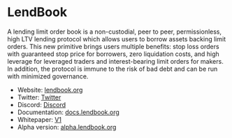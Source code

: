 # LendBook

A lending limit order book is a non-custodial, peer to peer, permissionless, high LTV lending protocol which allows users to borrow assets
backing limit orders. This new primitive brings users multiple benefits:
stop loss orders with guaranteed stop price for borrowers, zero liquidation
costs, and high leverage for leveraged traders and interest-bearing limit
orders for makers. In addition, the protocol is immune to the risk of bad
debt and can be run with minimized governance.

- Website: [lendbook.org](https://www.lendbook.org/)
- Twitter: [Twitter](https://twitter.com/lend_book)
- Discord: [Discord](https://discord.com)
- Documentation: [docs.lendbook.org](https://www.docs.lendbook.org/)
- Whitepaper: [V1](https://www.lendbook.org/whitepaper.pdf)
- Alpha version: [alpha.lendbook.org](https://www.alpha.lendbook.org/)
